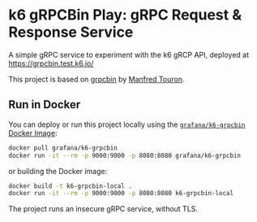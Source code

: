 # k6 gRPCBin Play: gRPC Request & Response Service

A simple gRPC service to experiment with the k6 gRCP API, deployed at https://grpcbin.test.k6.io/

This project is based on [grpcbin](https://github.com/moul/grpcbin) by [Manfred Touron](https://v1.manfred.life/).

## Run in Docker

You can deploy or run this project locally using the [`grafana/k6-grpcbin` Docker Image](https://hub.docker.com/r/grafana/k6-grpcbin):

```bash
docker pull grafana/k6-grpcbin
docker run -it --rm -p 9000:9000 -p 8080:8080 grafana/k6-grpcbin
```

or building the Docker image:

```bash
docker build -t k6-grpcbin-local .
docker run -it --rm -p 9000:9000 -p 8080:8080 k6-grpcbin-local
```

The project runs an insecure gRPC service, without TLS.
